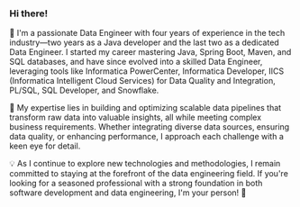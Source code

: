 ### Hi there!

👋 I'm a passionate Data Engineer with four years of experience in the tech industry—two years as a Java developer and the last two as a dedicated Data Engineer. I started my career mastering Java, Spring Boot, Maven, and SQL databases, and have since evolved into a skilled Data Engineer, leveraging tools like Informatica PowerCenter, Informatica Developer, IICS (Informatica Intelligent Cloud Services) for Data Quality and Integration, PL/SQL, SQL Developer, and Snowflake.

🚀 My expertise lies in building and optimizing scalable data pipelines that transform raw data into valuable insights, all while meeting complex business requirements. Whether integrating diverse data sources, ensuring data quality, or enhancing performance, I approach each challenge with a keen eye for detail.

💡 As I continue to explore new technologies and methodologies, I remain committed to staying at the forefront of the data engineering field. If you're looking for a seasoned professional with a strong foundation in both software development and data engineering, I'm your person! 🙌

<!--
**TonyFiuma/TonyFiuma** is a ✨ _special_ ✨ repository because its `README.md` (this file) appears on your GitHub profile.

Here are some ideas to get you started:

- 🔭 I’m currently working on ...
- 🌱 I’m currently learning ...
- 👯 I’m looking to collaborate on ...
- 🤔 I’m looking for help with ...
- 💬 Ask me about ...
- 📫 How to reach me: ...
- 😄 Pronouns: ...
- ⚡ Fun fact: ...
-->
